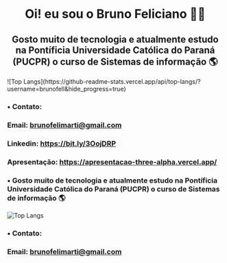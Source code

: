 
  <h1 align="center" >Oi! eu sou o Bruno Feliciano 👨‍💻</h1>

<h2 align="center" > Gosto muito de tecnologia e atualmente estudo na Pontíficia Universidade Católica do Paraná (PUCPR) o curso de Sistemas de informação 🌎</h2> 
![Top Langs](https://github-readme-stats.vercel.app/api/top-langs/?username=brunofell&hide_progress=true)

### • Contato: 
### Email: brunofelimarti@gmail.com
### Linkedin: https://bit.ly/3OojDRP
### Apresentação: https://apresentacao-three-alpha.vercel.app/


### • Gosto muito de tecnologia e atualmente estudo na Pontíficia Universidade Católica do Paraná (PUCPR) o curso de Sistemas de informação 🌎 
![Top Langs](https://github-readme-stats.vercel.app/api/top-langs/?username=brunofell&hide_progress=true)

### • Contato: 
### Email: brunofelimarti@gmail.com
